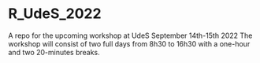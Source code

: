 # R_UdeS_2022
A repo for the upcoming workshop at UdeS September 14th-15th 2022
The workshop will consist of two full days from 8h30 to 16h30 with a one-hour and two 20-minutes breaks.
